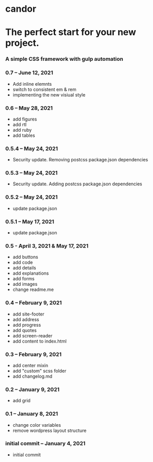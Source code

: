# candor

# The perfect start for your new project.
### A simple CSS framework with gulp automation

### 0.7 – June 12, 2021
- Add inline elemnts
- switch to consistent em & rem
- implementing the new visiual style


### 0.6 – May 28, 2021
- add figures
- add rtl
- add ruby
- add tables

### 0.5.4 – May 24, 2021
- Security update. Removing postcss package.json dependencies

### 0.5.3 – May 24, 2021
- Security update. Adding postcss package.json dependencies

### 0.5.2 – May 24, 2021
- update package.json

### 0.5.1 – May 17, 2021
- update package.json

### 0.5 - April 3, 2021 & May 17, 2021
- add buttons
- add code
- add details
- add explanations
- add forms
- add images
- change readme.me

### 0.4 – February 9, 2021
- add site-footer
- add address
- add progress
- add quotes
- add screen-reader
- add content to index.html

### 0.3 – February 9, 2021
- add center mixin
- add "custom" scss folder
- add changelog.md

### 0.2 – January 9, 2021
- add grid

### 0.1 – January 8, 2021
- change color variables
- remove wordpress layout structure

### initial commit – January 4, 2021
- initial commit
